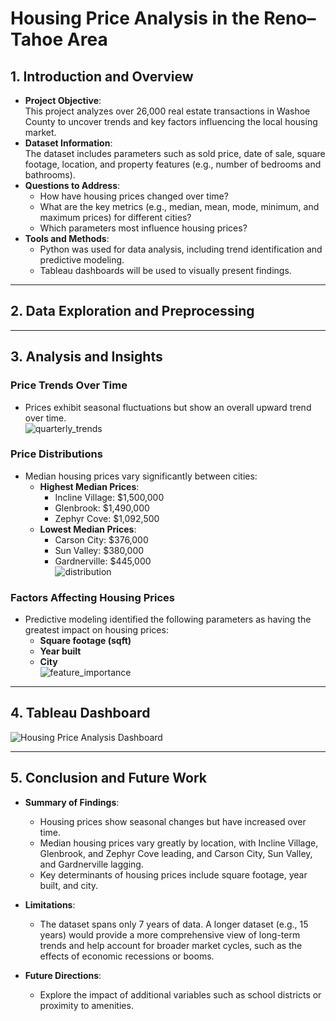 # Housing Price Analysis in the Reno–Tahoe Area

## 1. Introduction and Overview
- **Project Objective**:  
  This project analyzes over 26,000 real estate transactions in Washoe County to uncover trends and key factors influencing the local housing market.  
- **Dataset Information**:  
  The dataset includes parameters such as sold price, date of sale, square footage, location, and property features (e.g., number of bedrooms and bathrooms).  
- **Questions to Address**:  
  - How have housing prices changed over time?  
  - What are the key metrics (e.g., median, mean, mode, minimum, and maximum prices) for different cities?  
  - Which parameters most influence housing prices?  
- **Tools and Methods**:  
  - Python was used for data analysis, including trend identification and predictive modeling.  
  - Tableau dashboards will be used to visually present findings.

---

## 2. Data Exploration and Preprocessing

---

## 3. Analysis and Insights

### Price Trends Over Time
- Prices exhibit seasonal fluctuations but show an overall upward trend over time.  
![quarterly_trends](https://github.com/user-attachments/assets/83feb46c-0bd2-4d51-8dc2-fabd3b93f6c1)

### Price Distributions
- Median housing prices vary significantly between cities:  
  - **Highest Median Prices**:  
    - Incline Village: $1,500,000  
    - Glenbrook: $1,490,000  
    - Zephyr Cove: $1,092,500  
  - **Lowest Median Prices**:  
    - Carson City: $376,000  
    - Sun Valley: $380,000  
    - Gardnerville: $445,000  
![distribution](https://github.com/user-attachments/assets/fcbddcb8-618b-4cc2-af4a-24729128fc7e)


### Factors Affecting Housing Prices
- Predictive modeling identified the following parameters as having the greatest impact on housing prices:  
  - **Square footage (sqft)**  
  - **Year built**  
  - **City**  
![feature_importance](https://github.com/user-attachments/assets/7f40b80a-5812-478b-b9f8-f24ab8737f85)

---

## 4. Tableau Dashboard
![Housing Price Analysis Dashboard](https://github.com/user-attachments/assets/19fefe97-6f01-42ce-9329-76a77a9bcbef)

---

## 5. Conclusion and Future Work
- **Summary of Findings**:  
  - Housing prices show seasonal changes but have increased over time.  
  - Median housing prices vary greatly by location, with Incline Village, Glenbrook, and Zephyr Cove leading, and Carson City, Sun Valley, and Gardnerville lagging.  
  - Key determinants of housing prices include square footage, year built, and city.

- **Limitations**:  
  - The dataset spans only 7 years of data. A longer dataset (e.g., 15 years) would provide a more comprehensive view of long-term trends and help account for broader market cycles, such as the effects of economic recessions or booms.

- **Future Directions**:  
  - Explore the impact of additional variables such as school districts or proximity to amenities.  
